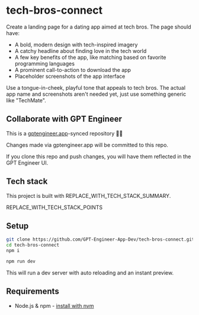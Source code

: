 # tech-bros-connect

Create a landing page for a dating app aimed at tech bros. The page should have:

- A bold, modern design with tech-inspired imagery 
- A catchy headline about finding love in the tech world
- A few key benefits of the app, like matching based on favorite programming languages
- A prominent call-to-action to download the app
- Placeholder screenshots of the app interface

Use a tongue-in-cheek, playful tone that appeals to tech bros. The actual app name and screenshots aren't needed yet, just use something generic like "TechMate".

## Collaborate with GPT Engineer

This is a [gptengineer.app](https://gptengineer.app)-synced repository 🌟🤖

Changes made via gptengineer.app will be committed to this repo.

If you clone this repo and push changes, you will have them reflected in the GPT Engineer UI.

## Tech stack

This project is built with REPLACE_WITH_TECH_STACK_SUMMARY.

REPLACE_WITH_TECH_STACK_POINTS

## Setup

```sh
git clone https://github.com/GPT-Engineer-App-Dev/tech-bros-connect.git
cd tech-bros-connect
npm i
```

```sh
npm run dev
```

This will run a dev server with auto reloading and an instant preview.

## Requirements

- Node.js & npm - [install with nvm](https://github.com/nvm-sh/nvm#installing-and-updating)
